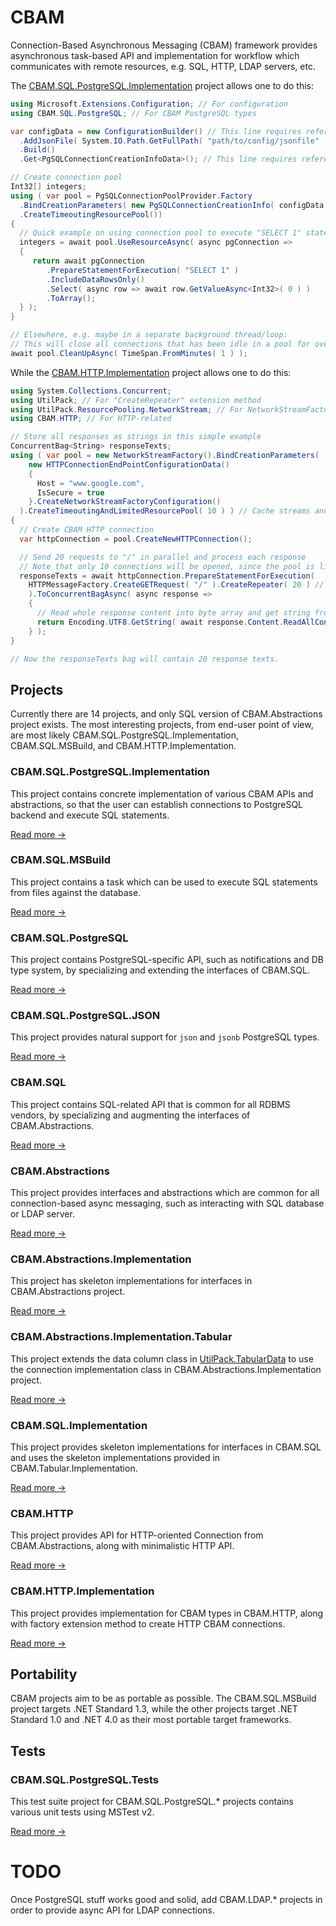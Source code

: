 # CBAM
Connection-Based Asynchronous Messaging (CBAM) framework provides asynchronous task-based API and implementation for workflow which communicates with remote resources, e.g. SQL, HTTP, LDAP servers, etc.

The [CBAM.SQL.PostgreSQL.Implementation](#cbamsqlpostgresqlimplementation) project allows one to do this:
```csharp
using Microsoft.Extensions.Configuration; // For configuration
using CBAM.SQL.PostgreSQL; // For CBAM PostgreSQL types

var configData = new ConfigurationBuilder() // This line requires reference to Microsoft.Extensions.Configuration NuGet package
  .AddJsonFile( System.IO.Path.GetFullPath( "path/to/config/jsonfile" ) ) // This line requires reference to Microsoft.Extensions.Configuration.Json NuGet package
  .Build()
  .Get<PgSQLConnectionCreationInfoData>(); // This line requires reference to Microsoft.Extensions.Configuration.Binder NuGet package

// Create connection pool
Int32[] integers;
using ( var pool = PgSQLConnectionPoolProvider.Factory
  .BindCreationParameters( new PgSQLConnectionCreationInfo( configData ) )
  .CreateTimeoutingResourcePool()) 
{
  // Quick example on using connection pool to execute "SELECT 1" statement, and print the result (number "1") to console
  integers = await pool.UseResourceAsync( async pgConnection =>
  {
     return await pgConnection
        .PrepareStatementForExecution( "SELECT 1" )
        .IncludeDataRowsOnly()
        .Select( async row => await row.GetValueAsync<Int32>( 0 ) )
        .ToArray();
  } );
}

// Elsewhere, e.g. maybe in a separate background thread/loop:
// This will close all connections that has been idle in a pool for over one minute
await pool.CleanUpAsync( TimeSpan.FromMinutes( 1 ) );
```

While the [CBAM.HTTP.Implementation](#cbamhttpimplementation) project allows one to do this:
```csharp
using System.Collections.Concurrent;
using UtilPack; // For "CreateRepeater" extension method
using UtilPack.ResourcePooling.NetworkStream; // For NetworkStreamFactory
using CBAM.HTTP; // For HTTP-related

// Store all responses as strings in this simple example
ConcurrentBag<String> responseTexts;
using ( var pool = new NetworkStreamFactory().BindCreationParameters(
    new HTTPConnectionEndPointConfigurationData()
    {
      Host = "www.google.com",
      IsSecure = true
    }.CreateNetworkStreamFactoryConfiguration()
  ).CreateTimeoutingAndLimitedResourcePool( 10 ) ) // Cache streams and their idle time, and limit maximum concurrent connections to 10
{
  // Create CBAM HTTP connection
  var httpConnection = pool.CreateNewHTTPConnection();

  // Send 20 requests to "/" in parallel and process each response
  // Note that only 10 connections will be opened, since the pool is limited to 10 concurrent connections
  responseTexts = await httpConnection.PrepareStatementForExecution( 
    HTTPMessageFactory.CreateGETRequest( "/" ).CreateRepeater( 20 ) // Repeat same request 20 times
    ).ToConcurrentBagAsync( async response =>
    {
      // Read whole response content into byte array and get string from it (assume UTF-8 encoding for this simple example)
      return Encoding.UTF8.GetString( await response.Content.ReadAllContentIfKnownSizeAsync() );
    } );
}

// Now the responseTexts bag will contain 20 response texts.
```

## Projects
Currently there are 14 projects, and only SQL version of CBAM.Abstractions project exists.
The most interesting projects, from end-user point of view, are most likely CBAM.SQL.PostgreSQL.Implementation, CBAM.SQL.MSBuild, and CBAM.HTTP.Implementation.

### CBAM.SQL.PostgreSQL.Implementation

This project contains concrete implementation of various CBAM APIs and abstractions, so that the user can establish connections to PostgreSQL backend and execute SQL statements.

[Read more ->](./Source/CBAM.SQL.PostgreSQL.Implementation)

### CBAM.SQL.MSBuild

This project contains a task which can be used to execute SQL statements from files against the database.

[Read more ->](./Source/CBAM.SQL.MSBuild)

### CBAM.SQL.PostgreSQL

This project contains PostgreSQL-specific API, such as notifications and DB type system, by specializing and extending the interfaces of CBAM.SQL.

[Read more ->](./Source/CBAM.SQL.PostgreSQL)

### CBAM.SQL.PostgreSQL.JSON

This project provides natural support for ```json``` and ```jsonb``` PostgreSQL types.

[Read more ->](./Source/CBAM.SQL.PostgreSQL.JSON)

### CBAM.SQL

This project contains SQL-related API that is common for all RDBMS vendors, by specializing and augmenting the interfaces of CBAM.Abstractions.

[Read more ->](./Source/CBAM.SQL)

### CBAM.Abstractions
This project provides interfaces and abstractions which are common for all connection-based async messaging, such as interacting with SQL database or LDAP server.

[Read more ->](./Source/CBAM.Abstractions)

### CBAM.Abstractions.Implementation
This project has skeleton implementations for interfaces in CBAM.Abstractions project.

[Read more ->](./Source/CBAM.Abstractions.Implementation)

### CBAM.Abstractions.Implementation.Tabular

This project extends the data column class in [UtilPack.TabularData](https://github.com/CometaSolutions/UtilPack/tree/develop/Source/UtilPack.TabularData) to use the connection implementation class in CBAM.Abstractions.Implementation project.

[Read more ->](./Source/CBAM.Abstractions.Implementation)

### CBAM.SQL.Implementation
This project provides skeleton implementations for interfaces in CBAM.SQL and uses the skeleton implementations provided in CBAM.Tabular.Implementation.

[Read more ->](./Source/CBAM.SQL.Implementation)

### CBAM.HTTP
This project provides API for HTTP-oriented Connection from CBAM.Abstractions, along with minimalistic HTTP API.

[Read more ->](./Source/CBAM.HTTP)

### CBAM.HTTP.Implementation
This project provides implementation for CBAM types in CBAM.HTTP, along with factory extension method to create HTTP CBAM connections.

[Read more ->](./Source/CBAM.HTTP.Implementation)

## Portability
CBAM projects aim to be as portable as possible.
The CBAM.SQL.MSBuild project targets .NET Standard 1.3, while the other projects target .NET Standard 1.0 and .NET 4.0 as their most portable target frameworks.

## Tests

### CBAM.SQL.PostgreSQL.Tests
This test suite project for CBAM.SQL.PostgreSQL.* projects contains various unit tests using MSTest v2.

[Read more ->](./Source/CBAM.SQL.PostgreSQL.Tests)

# TODO
Once PostgreSQL stuff works good and solid, add CBAM.LDAP.* projects in order to provide async API for LDAP connections.
